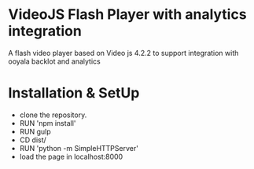 # VideoJS Flash Player with analytics integration

A flash video player based on Video js 4.2.2 to support integration with ooyala backlot and analytics

# Installation & SetUp

- clone the repository.
- RUN 'npm install'
- RUN gulp 
- CD dist/
- RUN 'python -m SimpleHTTPServer'
- load the page in localhost:8000 
